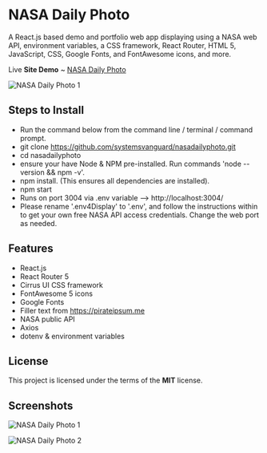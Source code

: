 # NASA Daily Photo
A React.js based demo and portfolio web app displaying using a NASA web API, environment variables, a CSS framework, React Router, HTML 5, JavaScript, CSS, Google Fonts, and FontAwesome icons, and more.

Live **Site Demo** ~ [NASA Daily Photo](http://nasadailyphoto.ryanhunter.ca/) 

![NASA Daily Photo 1](http://ryanhunter.ca/images/portfolio/nasadailyphoto01.png)



## Steps to Install 
- Run the command below from the command line / terminal / command prompt.
- git clone https://github.com/systemsvanguard/nasadailyphoto.git  
- cd nasadailyphoto
- ensure your have Node & NPM pre-installed. Run commands 'node --version && npm -v'.
- npm install.  (This ensures all dependencies are installed).
- npm start
- Runs on port 3004 via .env variable --> http://localhost:3004/ 
- Please rename '.env4Display' to '.env', and follow the instructions within to get your own free NASA  API access credentials.  Change the web port as needed.


## Features
- React.js
- React Router 5
- Cirrus UI CSS framework 
- FontAwesome 5 icons
- Google Fonts
- Filler text from https://pirateipsum.me 
- NASA public API 
- Axios
- dotenv & environment variables 


## License
This project is licensed under the terms of the **MIT** license.


## Screenshots 

![NASA Daily Photo 1](http://ryanhunter.ca/images/portfolio/nasadailyphoto01.png)

![NASA Daily Photo 2](http://ryanhunter.ca/images/portfolio/nasadailyphoto02.png)
